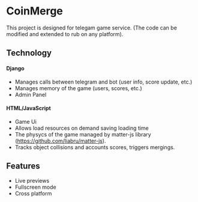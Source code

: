 
# CoinMerge

This project is designed for telegam game service.
(The code can be modified and extended to rub on any platform).

## Technology
#### Django
- Manages calls between telegram and bot (user info, score update, etc.)
- Manages memory of the game (users, scores, etc.)
- Admin Panel
#### HTML/JavaScript
- Game Ui
- Allows load resources on demand saving loading time
- The physycs of the game managed by matter-js library (https://github.com/liabru/matter-js).
- Tracks object collisions and accounts scores, triggers mergings.

## Features
- Live previews
- Fullscreen mode
- Cross platform

